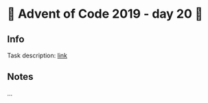 # 🎄 Advent of Code 2019 - day 20 🎄

## Info

Task description: [link](https://adventofcode.com/2019/day/20)

## Notes

...
